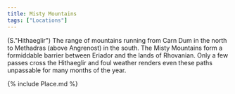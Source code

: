 ```yaml
---
title: Misty Mountains
tags: ["Locations"]
---
```

(S."Hithaeglir") The range of mountains running from Carn Dum in the
north to Methadras (above Angrenost) in the south. The Misty Mountains
form a formiddable barrier between Eriador and the lands of Rhovanian.
Only a few passes cross the Hithaeglir and foul weather renders even
these paths unpassable for many months of the year.

{% include Place.md %}
